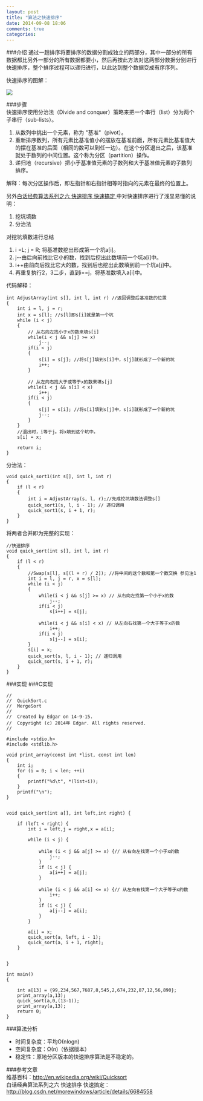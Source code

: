 ```yaml
---
layout: post
title: "算法之快速排序"
date: 2014-09-08 18:06
comments: true
categories: 
---  
```

###介绍
通过一趟排序将要排序的数据分割成独立的两部分，其中一部分的所有数据都比另外一部分的所有数据都要小，然后再按此方法对这两部分数据分别进行快速排序，整个排序过程可以递归进行，以此达到整个数据变成有序序列。<!--more-->   

快速排序的图解：  

![](/images/quicksort/1.png )

###步骤  
快速排序使用分治法（Divide and conquer）策略来把一个串行（list）分为两个子串行（sub-lists）。   

1. 从数列中挑出一个元素，称为 "基准"（pivot）。   
2. 重新排序数列，所有元素比基准值小的摆放在基准前面，所有元素比基准值大的摆在基准的后面（相同的数可以到任一边）。在这个分区退出之后，该基准就处于数列的中间位置。这个称为分区（partition）操作。   
3. 递归地（recursive）把小于基准值元素的子数列和大于基准值元素的子数列排序。  

解释：每次分区操作后，即左指针和右指针相等时指向的元素在最终的位置上。   

另外[白话经典算法系列之六 快速排序 快速搞定 ](http://blog.csdn.net/morewindows/article/details/6684558)中对快速排序进行了浅显易懂的说明：  

1. 挖坑填数
2. 分治法

对挖坑填数进行总结   

1. i =L; j = R; 将基准数挖出形成第一个坑a[i]。   
2. j--由后向前找比它小的数，找到后挖出此数填前一个坑a[i]中。      
3. i++由前向后找比它大的数，找到后也挖出此数填到前一个坑a[j]中。   
4. 再重复执行2，3二步，直到i==j，将基准数填入a[i]中。  

代码解释：   

```objc
int AdjustArray(int s[], int l, int r) //返回调整后基准数的位置
{
	int i = l, j = r;
	int x = s[l]; //s[l]即s[i]就是第一个坑
	while (i < j)
	{
		// 从右向左找小于x的数来填s[i]
		while(i < j && s[j] >= x) 
			j--;  
		if(i < j) 
		{
			s[i] = s[j]; //将s[j]填到s[i]中，s[j]就形成了一个新的坑
			i++;
		}

		// 从左向右找大于或等于x的数来填s[j]
		while(i < j && s[i] < x)
			i++;  
		if(i < j) 
		{
			s[j] = s[i]; //将s[i]填到s[j]中，s[i]就形成了一个新的坑
			j--;
		}
	}
	//退出时，i等于j。将x填到这个坑中。
	s[i] = x;

	return i;
}
```  

分治法：   

```objc
void quick_sort1(int s[], int l, int r)
{
	if (l < r)
    {
		int i = AdjustArray(s, l, r);//先成挖坑填数法调整s[]
		quick_sort1(s, l, i - 1); // 递归调用 
		quick_sort1(s, i + 1, r);
	}
}
```  

将两者合并即为完整的实现：   

```objc
//快速排序
void quick_sort(int s[], int l, int r)
{
    if (l < r)
    {
		//Swap(s[l], s[(l + r) / 2]); //将中间的这个数和第一个数交换 参见注1
        int i = l, j = r, x = s[l];
        while (i < j)
        {
            while(i < j && s[j] >= x) // 从右向左找第一个小于x的数
				j--;  
            if(i < j) 
				s[i++] = s[j];
			
            while(i < j && s[i] < x) // 从左向右找第一个大于等于x的数
				i++;  
            if(i < j) 
				s[j--] = s[i];
        }
        s[i] = x;
        quick_sort(s, l, i - 1); // 递归调用 
        quick_sort(s, i + 1, r);
    }
}
```
###实现
###C实现

```objc
//
//  QuickSort.c
//  MergeSort
//
//  Created by Edgar on 14-9-15.
//  Copyright (c) 2014年 Edgar. All rights reserved.
//

#include <stdio.h>
#include <stdlib.h>

void print_array(const int *list, const int len)
{
    int i;
    for (i = 0; i < len; ++i)
    {
        printf("%d\t", *(list+i));
    }
    printf("\n");
}


void quick_sort(int a[], int left,int right) {
    
    if (left < right) {
        int i = left,j = right,x = a[i];
        
        while (i < j) {
            
            while (i < j && a[j] >= x) {// 从右向左找第一个小于x的数
                j--;
            }
            if (i < j) {
                a[i++] = a[j];
            }
            
            while (i < j && a[i] <= x) {// 从左向右找第一个大于等于x的数
                i++;
            }
            if (i < j) {
                a[j--] = a[i];
            }
        }
        
        a[i] = x;
        quick_sort(a, left, i - 1);
        quick_sort(a, i + 1, right);
    }
    
    
}

int main()
{
    
    int a[13] = {99,234,567,7687,8,545,2,674,232,87,12,56,890};
    print_array(a,13);
    quick_sort(a,0,(13-1));
    print_array(a,13);
    return 0;
}
```
###算法分析    

* 时间复杂度：平均Ο(nlogn)    
* 空间复杂度：Ω(n)（依据版本）   
* 稳定性：原地分区版本的快速排序算法是不稳定的。  

###参考文章   
维基百科：http://en.wikipedia.org/wiki/Quicksort     
白话经典算法系列之六 快速排序 快速搞定：http://blog.csdn.net/morewindows/article/details/6684558